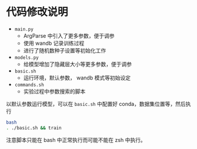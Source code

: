 # 代码修改说明
- `main.py` 
  - ArgParse 中引入了更多参数，便于调参
  - 使用 wandb 记录训练过程
  - 进行了随机数种子设置等初始化工作
- `models.py` 
  - 给模型增加了隐藏层大小等更多参数，便于调参
- `basic.sh` 
  - 运行环境，默认参数， wandb 模式等初始设定
- `commands.sh` 
  - 实验过程中参数搜索的脚本

以默认参数运行模型，可以在 `basic.sh` 中配置好 conda，数据集位置等，然后执行

```bash
bash
. ./basic.sh && train
```

注意脚本只能在 bash 中正常执行而可能不能在 zsh 中执行。